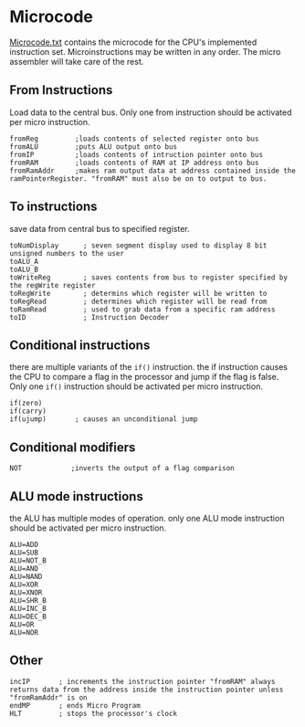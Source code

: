 # Microcode

[Microcode.txt](./Microcode.txt) contains the microcode for the CPU's implemented instruction set. Microinstructions may be written in any order. The micro assembler will take care of the rest.

## From Instructions
Load data to the central bus. Only one from instruction should be activated per micro instruction.
```
fromReg         ;loads contents of selected register onto bus
fromALU         ;puts ALU output onto bus
fromIP          ;loads contents of intruction pointer onto bus
fromRAM         ;loads contents of RAM at IP address onto bus
fromRamAddr     ;makes ram output data at address contained inside the ramPointerRegister. "fromRAM" must also be on to output to bus.
```

## To instructions
save data from central bus to specified register.
```
toNumDisplay      ; seven segment display used to display 8 bit unsigned numbers to the user
toALU_A
toALU_B
toWriteReg        ; saves contents from bus to register specified by the regWrite register
toRegWrite        ; determins which register will be written to
toRegRead         ; determines which register will be read from
toRamRead         ; used to grab data from a specific ram address
toID              ; Instruction Decoder
```

## Conditional instructions
there are multiple variants of the ``if()`` instruction. the if instruction causes the CPU to compare a flag in the processor and jump if the flag is false. Only one ``if()`` instruction should be activated per micro instruction.
```
if(zero)
if(carry)
if(ujump)       ; causes an unconditional jump
```

## Conditional modifiers
```
NOT            ;inverts the output of a flag comparison
```

## ALU mode instructions
the ALU has multiple modes of operation. only one ALU mode instruction should be activated per micro instruction.
```
ALU=ADD
ALU=SUB
ALU=NOT_B
ALU=AND
ALU=NAND
ALU=XOR
ALU=XNOR
ALU=SHR_B
ALU=INC_B
ALU=DEC_B
ALU=OR
ALU=NOR
```

## Other

```
incIP       ; increments the instruction pointer "fromRAM" always returns data from the address inside the instruction pointer unless "fromRamAddr" is on
endMP       ; ends Micro Program
HLT         ; stops the processor's clock
